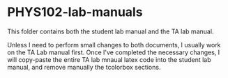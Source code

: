 # PHYS102-lab-manuals

This folder contains both the student lab manual and the TA lab manual.

Unless I need to perform small changes to both documents, I usually work on the TA Lab manual first.
Once I've completed the necessary changes, I will copy-paste the entire TA lab mnaual latex code into
the student lab manual, and remove manually the tcolorbox sections.
